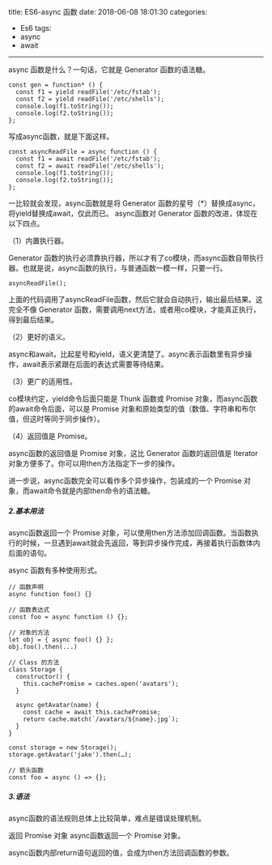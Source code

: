 title: ES6-async 函数
date: 2018-06-08 18:01:30
categories:
- Es6
tags:
- async
- await
---

async 函数是什么？一句话，它就是 Generator 函数的语法糖。

    const gen = function* () {
      const f1 = yield readFile('/etc/fstab');
      const f2 = yield readFile('/etc/shells');
      console.log(f1.toString());
      console.log(f2.toString());
    };
写成async函数，就是下面这样。

    const asyncReadFile = async function () {
      const f1 = await readFile('/etc/fstab');
      const f2 = await readFile('/etc/shells');
      console.log(f1.toString());
      console.log(f2.toString());
    };
<!-- more -->
一比较就会发现，async函数就是将 Generator 函数的星号（\*）替换成async，将yield替换成await，仅此而已。
async函数对 Generator 函数的改进，体现在以下四点。

（1）内置执行器。

Generator 函数的执行必须靠执行器，所以才有了co模块，而async函数自带执行器。也就是说，async函数的执行，与普通函数一模一样，只要一行。

    asyncReadFile();
上面的代码调用了asyncReadFile函数，然后它就会自动执行，输出最后结果。这完全不像 Generator 函数，需要调用next方法，或者用co模块，才能真正执行，得到最后结果。

（2）更好的语义。

async和await，比起星号和yield，语义更清楚了。async表示函数里有异步操作，await表示紧跟在后面的表达式需要等待结果。

（3）更广的适用性。

co模块约定，yield命令后面只能是 Thunk 函数或 Promise 对象，而async函数的await命令后面，可以是 Promise 对象和原始类型的值（数值、字符串和布尔值，但这时等同于同步操作）。

（4）返回值是 Promise。

async函数的返回值是 Promise 对象，这比 Generator 函数的返回值是 Iterator 对象方便多了。你可以用then方法指定下一步的操作。

进一步说，async函数完全可以看作多个异步操作，包装成的一个 Promise 对象，而await命令就是内部then命令的语法糖。

##### 2.基本用法
async函数返回一个 Promise 对象，可以使用then方法添加回调函数。当函数执行的时候，一旦遇到await就会先返回，等到异步操作完成，再接着执行函数体内后面的语句。

async 函数有多种使用形式。

    // 函数声明
    async function foo() {}

    // 函数表达式
    const foo = async function () {};

    // 对象的方法
    let obj = { async foo() {} };
    obj.foo().then(...)

    // Class 的方法
    class Storage {
      constructor() {
        this.cachePromise = caches.open('avatars');
      }

      async getAvatar(name) {
        const cache = await this.cachePromise;
        return cache.match(`/avatars/${name}.jpg`);
      }
    }

    const storage = new Storage();
    storage.getAvatar('jake').then(…);

    // 箭头函数
    const foo = async () => {};

##### 3.语法
async函数的语法规则总体上比较简单，难点是错误处理机制。

返回 Promise 对象
async函数返回一个 Promise 对象。

async函数内部return语句返回的值，会成为then方法回调函数的参数。
